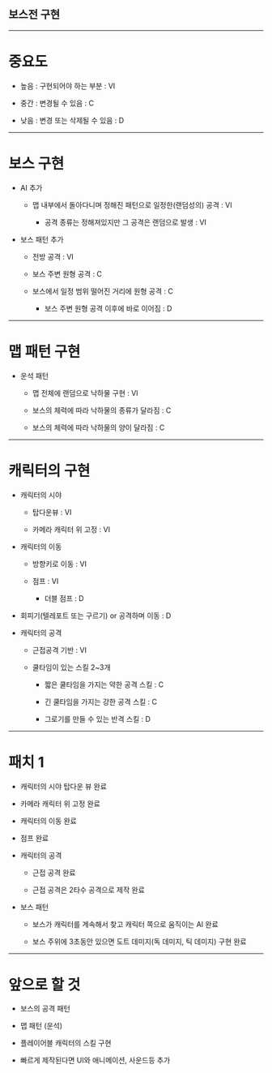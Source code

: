 ## 보스전 구현
---
# 중요도

- 높음 : 구현되어야 하는 부분 : VI

-	중간 : 변경될 수 있음 : C

-	낮음 : 변경 또는 삭제될 수 있음 : D
---
# 보스 구현

-	AI 추가

    -	맵 내부에서 돌아다니며 정해진 패턴으로 일정한(랜덤성의) 공격 : VI

        -	공격 종류는 정해져있지만 그 공격은 랜덤으로 발생 : VI
  
-	보스 패턴 추가
  
      -	전방 공격 : VI
  
      -	보스 주변 원형 공격 : C
  
      -	보스에서 일정 범위 떨어진 거리에 원형 공격 : C
  
        -	보스 주변 원형 공격 이후에 바로 이어짐 : D
---
# 맵 패턴 구현

-	운석 패턴

      - 맵 전체에 랜덤으로 낙하물 구현 : VI

      - 보스의 체력에 따라 낙하물의 종류가 달라짐 : C

      -	보스의 체력에 따라 낙하물의 양이 달라짐 : C
---
# 캐릭터의 구현

-	캐릭터의 시야

      -	탑다운뷰 : VI

      -	카메라 캐릭터 위 고정 : VI

-	캐릭터의 이동

      -	방향키로 이동 : VI
    
      -	점프 : VI

        -	더블 점프 : D

-	회피기(텔레포트 또는 구르기) or 공격하며 이동 : D

-	캐릭터의 공격

      -	근접공격 기반 : VI

      -	쿨타임이 있는 스킬 2~3개 

        -	짧은 쿨타임을 가지는 약한 공격 스킬 : C

        -	긴 쿨타임을 가지는 강한 공격 스킬 : C

        -	그로기를 만들 수 있는 반격 스킬 : D

---

# 패치 1

- 캐릭터의 시야 탑다운 뷰 완료
  
- 카메라 캐릭터 위 고정 완료
  
- 캐릭터의 이동 완료
  
- 점프 완료
  
- 캐릭터의 공격
  
  - 근접 공격 완료
  
  - 근접 공격은 2타수 공격으로 제작 완료

- 보스 패턴
 
  - 보스가 캐릭터를 계속해서 찾고 캐릭터 쪽으로 움직이는 AI 완료
 
  - 보스 주위에 3초동안 있으면 도트 데미지(독 데미지, 틱 데미지) 구현 완료
 
---

# 앞으로 할 것

- 보스의 공격 패턴

- 맵 패턴 (운석)

- 플레이어블 캐릭터의 스킬 구현

- 빠르게 제작된다면 UI와 애니메이션, 사운드등 추가


